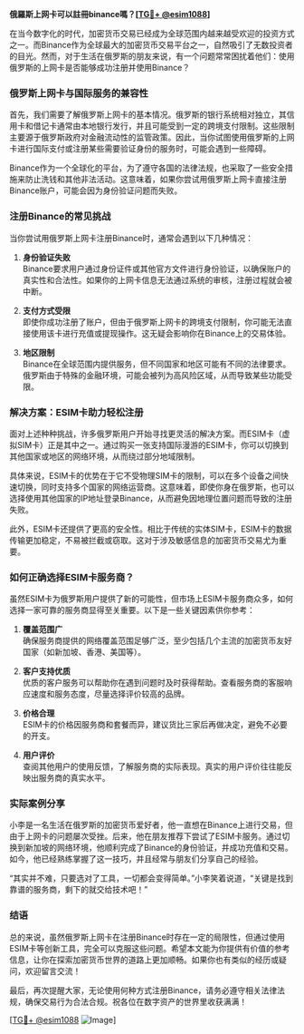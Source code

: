 **俄羅斯上网卡可以註冊binance嗎？[[TG💪+ @esim1088](https://t.me/s/esim1088)]**

在当今数字化的时代，加密货币交易已经成为全球范围内越来越受欢迎的投资方式之一。而Binance作为全球最大的加密货币交易平台之一，自然吸引了无数投资者的目光。然而，对于生活在俄罗斯的朋友来说，有一个问题常常困扰着他们：使用俄罗斯的上网卡是否能够成功注册并使用Binance？

### 俄罗斯上网卡与国际服务的兼容性

首先，我们需要了解俄罗斯上网卡的基本情况。俄罗斯的银行系统相对独立，其信用卡和借记卡通常由本地银行发行，并且可能受到一定的跨境支付限制。这些限制主要源于俄罗斯政府对金融流动性的监管政策。因此，当你试图使用俄罗斯的上网卡进行国际支付或注册某些需要验证身份的服务时，可能会遇到一些障碍。

Binance作为一个全球化的平台，为了遵守各国的法律法规，也采取了一些安全措施来防止洗钱和其他非法活动。这意味着，如果你尝试用俄罗斯上网卡直接注册Binance账户，可能会因为身份验证问题而失败。

### 注册Binance的常见挑战

当你尝试用俄罗斯上网卡注册Binance时，通常会遇到以下几种情况：

1. **身份验证失败**  
   Binance要求用户通过身份证件或其他官方文件进行身份验证，以确保账户的真实性和合法性。如果你的上网卡信息无法通过系统的审核，注册过程就会被中断。

2. **支付方式受限**  
   即使你成功注册了账户，但由于俄罗斯上网卡的跨境支付限制，你可能无法直接使用该卡进行充值或提现操作。这无疑会影响你在Binance上的交易体验。

3. **地区限制**  
   Binance在全球范围内提供服务，但不同国家和地区可能有不同的法律要求。俄罗斯由于特殊的金融环境，可能会被列为高风险区域，从而导致某些功能受限。

### 解决方案：ESIM卡助力轻松注册

面对上述种种挑战，许多俄罗斯用户开始寻找更灵活的解决方案。而ESIM卡（虚拟SIM卡）正是其中之一。通过购买一张支持国际漫游的ESIM卡，你可以切换到其他国家或地区的网络环境，从而绕过部分地域限制。

具体来说，ESIM卡的优势在于它不受物理SIM卡的限制，可以在多个设备之间快速切换，同时支持多个国家的网络运营商。这意味着，即使你身在俄罗斯，也可以选择使用其他国家的IP地址登录Binance，从而避免因地理位置问题而导致的注册失败。

此外，ESIM卡还提供了更高的安全性。相比于传统的实体SIM卡，ESIM卡的数据传输更加稳定，不易被拦截或窃取。这对于涉及敏感信息的加密货币交易尤为重要。

### 如何正确选择ESIM卡服务商？

虽然ESIM卡为俄罗斯用户提供了新的可能性，但市场上ESIM卡服务商众多，如何选择一家可靠的服务商显得至关重要。以下是一些关键因素供你参考：

1. **覆盖范围广**  
   确保服务商提供的网络覆盖范围足够广泛，至少包括几个主流的加密货币友好国家（如新加坡、香港、美国等）。

2. **客户支持优质**  
   优质的客户服务可以帮助你在遇到问题时及时获得帮助。查看服务商的客服响应速度和服务态度，尽量选择评价较高的品牌。

3. **价格合理**  
   ESIM卡的价格因服务商和套餐而异，建议货比三家后再做决定，避免不必要的开支。

4. **用户评价**  
   查阅其他用户的使用反馈，了解服务商的实际表现。真实的用户评价往往能反映出服务商的真实水平。

### 实际案例分享

小李是一名生活在俄罗斯的加密货币爱好者，他一直想在Binance上进行交易，但由于上网卡的问题屡次受挫。后来，他在朋友推荐下尝试了ESIM卡服务。通过切换到新加坡的网络环境，他顺利完成了Binance的身份验证，并成功充值和交易。如今，他已经熟练掌握了这一技巧，并且经常与朋友们分享自己的经验。

“其实并不难，只要选对了工具，一切都会变得简单。”小李笑着说道，“关键是找到靠谱的服务商，剩下的就交给技术吧！”

### 结语

总的来说，虽然俄罗斯上网卡在注册Binance时存在一定的局限性，但通过使用ESIM卡等创新工具，完全可以克服这些问题。希望本文能为你提供有价值的参考信息，让你在探索加密货币世界的道路上更加顺畅。如果你也有类似的经历或疑问，欢迎留言交流！

最后，再次提醒大家，无论使用何种方式注册Binance，请务必遵守相关法律法规，确保交易行为合法合规。祝各位在数字资产的世界里收获满满！

[[TG💪+ @esim1088](https://t.me/s/esim1088) ![Image](https://i.postimg.cc/4NQfJmqS/Snipaste-2025-05-13-00-14-12.png)]